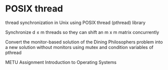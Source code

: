 # POSIX thread
 thread synchronization in Unix using POSIX thread (pthread) library

Synchronize d ≤ m threads so they can shift an m x m matrix concurrently

Convert the monitor-based solution of the Dining Philosophers problem into a new solution without monitors using mutex and condition variables of pthread

METU Assignment 
Introduction to Operating Systems 